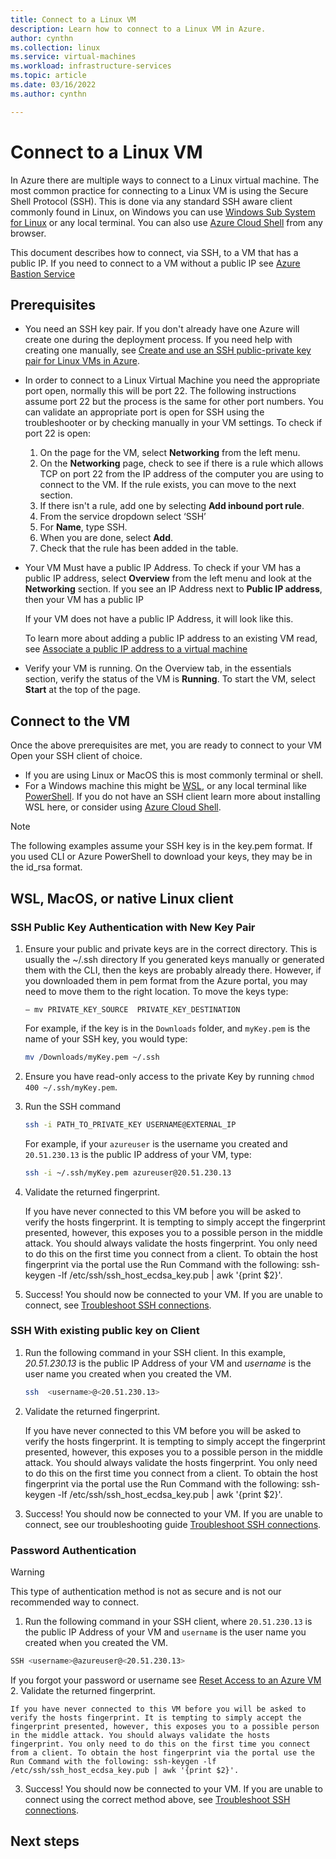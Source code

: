 ```yaml
---
title: Connect to a Linux VM
description: Learn how to connect to a Linux VM in Azure.
author: cynthn
ms.collection: linux
ms.service: virtual-machines
ms.workload: infrastructure-services
ms.topic: article
ms.date: 03/16/2022
ms.author: cynthn

---
```

# Connect to a Linux VM

In Azure there are multiple ways to connect to a Linux virtual machine. The most common practice for connecting to a Linux VM is using the Secure Shell Protocol (SSH). This is done via any standard SSH aware client commonly found in Linux, on Windows you can use [Windows Sub System for Linux](https://docs.microsoft.com/windows/wsl/about) or any local terminal. You can also use [Azure Cloud Shell](https://docs.microsoft.com/azure/cloud-shell/overview) from any browser.

This document describes how to connect, via SSH, to a VM that has a public IP. If you need to connect to a VM without a public IP see [Azure Bastion Service](../bastion/bastion-overview.md)

## Prerequisites

- You need an SSH key pair. If you don't already have one Azure will create one during the deployment process. If you need help with creating one manually, see [Create and use an SSH public-private key pair for Linux VMs in Azure](linux/mac-create-ssh-keys.md).

- In order to connect to a Linux Virtual Machine you need the appropriate port open, normally this will be port 22. The following instructions assume port 22 but the process is the same for other port numbers. You can validate an appropriate port is open for SSH using the troubleshooter or by checking manually in your VM settings. To check if port 22 is open: 

    1.	On the page for the VM, select **Networking** from the left menu. 
    1.	On the **Networking** page, check to see if there is a rule which allows TCP on port 22 from the IP address of the computer you are using to connect to the VM. If the rule exists, you can move to the next section.
    1. If there isn't a rule, add one by selecting **Add inbound port rule**.
    1. From the service dropdown select ‘SSH’
    1. For **Name**, type SSH.
    1. When you are done, select **Add**.
    1. Check that the rule has been added in the table.

- Your VM Must have a public IP Address. To check if your VM has a public IP address, select **Overview** from the left menu and look at the **Networking** section. If you see an IP Address next to **Public IP address**, then your VM has a public IP
 
    If your VM does not have a public IP Address, it will look like this. 
 
    To learn more about adding a public IP address to an existing VM read, see  [Associate a public IP address to a virtual machine](../virtual-network/ip-services/associate-public-ip-address-vm.md)

- Verify your VM is running. On the Overview tab, in the essentials section, verify the status of the VM is **Running**. To start the VM, select **Start** at the top of the page.
 

## Connect to the VM
Once the above prerequisites are met, you are ready to connect to your VM
Open your SSH client of choice.
- If you are using Linux or MacOS this is most commonly terminal or shell.
- For a Windows machine this might be [WSL](https://docs.microsoft.com/windows/wsl/about), or any local terminal like [PowerShell](https://docs.microsoft.com/en-us/powershell/scripting/overview?view=powershell-7.2). If you do not have an SSH client learn more about installing WSL here, or consider using [Azure Cloud Shell](https://docs.microsoft.com/azure/cloud-shell/overview).

> [!NOTE]
> The following examples assume your SSH key is in the key.pem format. If you used CLI or Azure PowerShell to download your keys, they may be in the id_rsa format. 

## WSL, MacOS, or native Linux client

### SSH Public Key Authentication with New Key Pair
1. Ensure your public and private keys are in the correct directory. This is usually the ~/.ssh directory 
If you generated keys manually or generated them with the CLI, then the keys are probably already there. However, if you downloaded them in pem format from the Azure portal, you may need to move them to the right location. To move the keys type:
    ```
    – mv PRIVATE_KEY_SOURCE  PRIVATE_KEY_DESTINATION
    ```  
    For example, if the key is in the `Downloads` folder, and `myKey.pem` is the name of your SSH key, you would type:
    ```bash
    mv /Downloads/myKey.pem ~/.ssh
    ```   
2.	Ensure you have read-only access to the private Key by running `chmod 400 ~/.ssh/myKey.pem`.
3.	Run the SSH command 
    ```bash
    ssh -i PATH_TO_PRIVATE_KEY USERNAME@EXTERNAL_IP
    ``` 
    For example, if your `azureuser` is the username you created and `20.51.230.13` is the public IP address of your VM, type:
    ```bash
    ssh -i ~/.ssh/myKey.pem azureuser@20.51.230.13
    ```
4.	Validate the returned fingerprint.

    If you have never connected to this VM before you will be asked to verify the hosts fingerprint. It is tempting to simply accept the fingerprint presented, however, this exposes you to a possible person in the middle attack. You should always validate the hosts fingerprint. You only need to do this on the first time you connect from a client. To obtain the host fingerprint via the portal use the Run Command with the following: ssh-keygen -lf /etc/ssh/ssh_host_ecdsa_key.pub | awk '{print $2}'.
5.	Success! You should now be connected to your VM. If you are unable to connect, see [Troubleshoot SSH connections](https://docs.microsoft.com/troubleshoot/azure/virtual-machines/troubleshoot-ssh-connection).

### SSH With existing public key on Client
1.	Run the following command in your SSH client. In this example, *20.51.230.13* is the public IP Address of your VM and *username* is the user name you created when you created the VM.
    ```bash
    ssh  <username>@<20.51.230.13>
    ```
2.	Validate the returned fingerprint.
    
    If you have never connected to this VM before you will be asked to verify the hosts fingerprint. It is tempting to simply accept the fingerprint presented, however, this exposes you to a possible person in the middle attack. You should always validate the hosts fingerprint. You only need to do this on the first time you connect from a client. To obtain the host fingerprint via the portal use the Run Command with the following: ssh-keygen -lf /etc/ssh/ssh_host_ecdsa_key.pub | awk '{print $2}'.
3.	Success! You should now be connected to your VM. If you are unable to connect, see our troubleshooting guide [Troubleshoot SSH connections](https://docs.microsoft.com/troubleshoot/azure/virtual-machines/troubleshoot-ssh-connection).

### Password Authentication
 
> [!WARNING]
> This type of authentication method is not as secure and is not our recommended way to connect.

1.	Run the following command in your SSH client, where `20.51.230.13` is the public IP Address of your VM and `username` is the user name you created when you created the VM. 
```bash
SSH <username>@azureuser@<20.51.230.13>
```

If you forgot your password or username see [Reset Access to an Azure VM](https://docs.microsoft.com/azure/virtual-machines/extensions/vmaccess)
2.	Validate the returned fingerprint.
    
    If you have never connected to this VM before you will be asked to verify the hosts fingerprint. It is tempting to simply accept the fingerprint presented, however, this exposes you to a possible person in the middle attack. You should always validate the hosts fingerprint. You only need to do this on the first time you connect from a client. To obtain the host fingerprint via the portal use the Run Command with the following: ssh-keygen -lf /etc/ssh/ssh_host_ecdsa_key.pub | awk '{print $2}'.
3.	Success! You should now be connected to your VM. If you are unable to connect using the correct method above, see [Troubleshoot SSH connections](https://docs.microsoft.com/troubleshoot/azure/virtual-machines/troubleshoot-ssh-connection).

## Next steps


